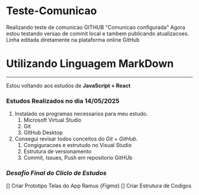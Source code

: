 # Teste-Comunicao
Realizando teste de comunicao GITHUB "Comunicao configurada"
Agora estou testando versao de commit local e tambem publicando atualizacoes. 
Linha editada diretamente na plataforma online GitHub

# Utilizando Linguagem MarkDown
***
Estou voltando aos estudos de **JavaScript + React** 
### Estudos Realizados no dia 14/05/2025
1. Instalado os programas necessarios para meu estudo.
    1. Microsoft Virtual Studio
    1. Git
    1. GItHub Desktop
1. Consegui revisar todos conceitos do *Git + GitHub*. 
    1. Congiguracoes e estrutudo no Visual Studio
    1. Estrutura de versionamento
    1. Commit, Issues, Push em repositorio GitHUb

### *Desafio Final do Cliclo de Estudos*
[] Criar Prototipo Telas do App Ramus {*Figma*}
[] Criar Estrutura de Codigos
